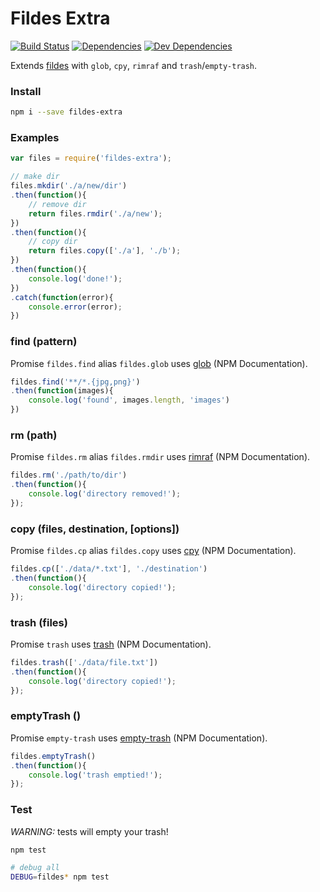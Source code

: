 # Fildes Extra


[![Build Status](https://img.shields.io/travis/thisconnect/fildes-extra/master.svg?style=flat-square&maxAge=1800)](https://travis-ci.org/thisconnect/fildes-extra)
[![Dependencies](https://img.shields.io/david/thisconnect/fildes-extra.svg?style=flat-square&maxAge=1800)](https://david-dm.org/thisconnect/fildes-extra)
[![Dev Dependencies](https://img.shields.io/david/dev/thisconnect/fildes-extra.svg?style=flat-square&maxAge=1800)](https://david-dm.org/thisconnect/fildes-extra?type=dev)

Extends [fildes](https://github.com/thisconnect/fildes) with `glob`, `cpy`, `rimraf` and `trash`/`empty-trash`.


### Install

```bash
npm i --save fildes-extra
```


### Examples

```javascript
var files = require('fildes-extra');

// make dir
files.mkdir('./a/new/dir')
.then(function(){
    // remove dir
    return files.rmdir('./a/new');
})
.then(function(){
    // copy dir
    return files.copy(['./a'], './b');
})
.then(function(){
    console.log('done!');
})
.catch(function(error){
    console.error(error);
})

```


### find (pattern)

Promise `fildes.find` alias `fildes.glob`
uses [glob](https://www.npmjs.com/package/glob) (NPM Documentation).

```javascript
fildes.find('**/*.{jpg,png}')
.then(function(images){
    console.log('found', images.length, 'images')
})
```


### rm (path)

Promise `fildes.rm` alias `fildes.rmdir`
uses [rimraf](https://www.npmjs.com/package/rimraf) (NPM Documentation).

```javascript
fildes.rm('./path/to/dir')
.then(function(){
    console.log('directory removed!');
});
```


### copy (files, destination, [options])

Promise `fildes.cp` alias `fildes.copy` uses [cpy](https://www.npmjs.com/package/cpy) (NPM Documentation).

```javascript
fildes.cp(['./data/*.txt'], './destination')
.then(function(){
    console.log('directory copied!');
});
```


### trash (files)

Promise `trash` uses [trash](https://www.npmjs.com/package/trash) (NPM Documentation).

```javascript
fildes.trash(['./data/file.txt'])
.then(function(){
    console.log('directory copied!');
});
```


### emptyTrash ()

Promise `empty-trash` uses [empty-trash](https://www.npmjs.com/package/empty-trash) (NPM Documentation).

```javascript
fildes.emptyTrash()
.then(function(){
    console.log('trash emptied!');
});
```


### Test

*WARNING:* tests will empty your trash!

```bash
npm test

# debug all
DEBUG=fildes* npm test
```
